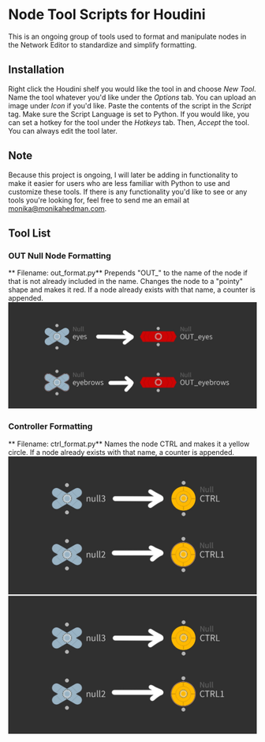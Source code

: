 # Node Tool Scripts for Houdini
This is an ongoing group of tools used to format and manipulate nodes in the Network Editor to standardize and simplify formatting.

## Installation
Right click the Houdini shelf you would like the tool in and choose *New Tool*. Name the tool whatever you'd like under the *Options* tab. You can upload an image under *Icon* if you'd like. Paste the contents of the script in the *Script* tag. Make sure the Script Language is set to Python. If you would like, you can set a hotkey for the tool under the *Hotkeys* tab. Then, *Accept* the tool. You can always edit the tool later.

## Note
Because this project is ongoing, I will later be adding in functionality to make it easier for users who are less familiar with Python to use and customize these tools. If there is any functionality you'd like to see or any tools you're looking for, feel free to send me an email at monika@monikahedman.com.

## Tool List
### OUT Null Node Formatting
** Filename: out_format.py**
Prepends "OUT_" to the name of the node if that is not already included in the name. Changes the node to a "pointy" shape and makes it red. If a node already exists with that name, a counter is appended.
![alt text](https://github.com/monikahedman/nodetools/blob/main/images/out.jpg?raw=true)

### Controller Formatting
** Filename: ctrl_format.py**
Names the node CTRL and makes it a yellow circle. If a node already exists with that name, a counter is appended.
![alt text](https://github.com/monikahedman/nodetools/blob/main/images/ctrl.jpg?raw=true)
![alt text](https://github.com/monikahedman/nodetools/blob/main/images/ctrl.jpg?raw=true)
